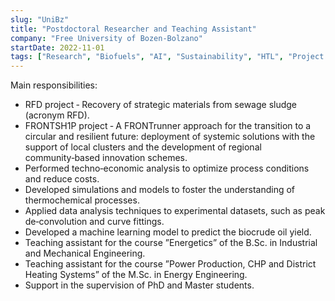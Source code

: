 ```yaml
---
slug: "UniBz"
title: "Postdoctoral Researcher and Teaching Assistant"
company: "Free University of Bozen-Bolzano"
startDate: 2022-11-01
tags: ["Research", "Biofuels", "AI", "Sustainability", "HTL", "Project Management"]
---
```


Main responsibilities:
- RFD project ‑ Recovery of strategic materials from sewage sludge (acronym RFD).
- FRONTSH1P project ‑ A FRONTrunner approach for the transition to a circular and resilient future: deployment of systemic solutions with the support of local clusters and the development of regional community‑based innovation schemes.
- Performed techno‑economic analysis to optimize process conditions and reduce costs.
- Developed simulations and models to foster the understanding of thermochemical processes.
- Applied data analysis techniques to experimental datasets, such as peak de‑convolution and curve fittings.
- Developed a machine learning model to predict the biocrude oil yield.
- Teaching assistant for the course ”Energetics” of the B.Sc. in Industrial and Mechanical Engineering.
- Teaching assistant for the course ”Power Production, CHP and District Heating Systems” of the M.Sc. in Energy Engineering.
- Support in the supervision of PhD and Master students.
